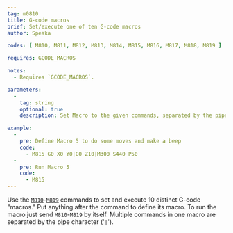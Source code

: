 ```yaml
---
tag: m0810
title: G-code macros
brief: Set/execute one of ten G-code macros
author: Speaka

codes: [ M810, M811, M812, M813, M814, M815, M816, M817, M818, M819 ]

requires: GCODE_MACROS

notes:
  - Requires `GCODE_MACROS`.

parameters:
  -
    tag: string
    optional: true
    description: Set Macro to the given commands, separated by the pipe character.

example:
  -
    pre: Define Macro 5 to do some moves and make a beep
    code:
      - M815 G0 X0 Y0|G0 Z10|M300 S440 P50
  -
    pre: Run Macro 5
    code:
      - M815
---
```


Use the [`M810`](/docs/gcode/M810-M819.html)-[`M819`](/docs/gcode/M810-M819.html) commands to set and execute 10 distinct G-code "macros." Put anything after the command to define its macro. To run the macro just send `M810`-`M819` by itself. Multiple commands in one macro are separated by the pipe character ('`|`').
